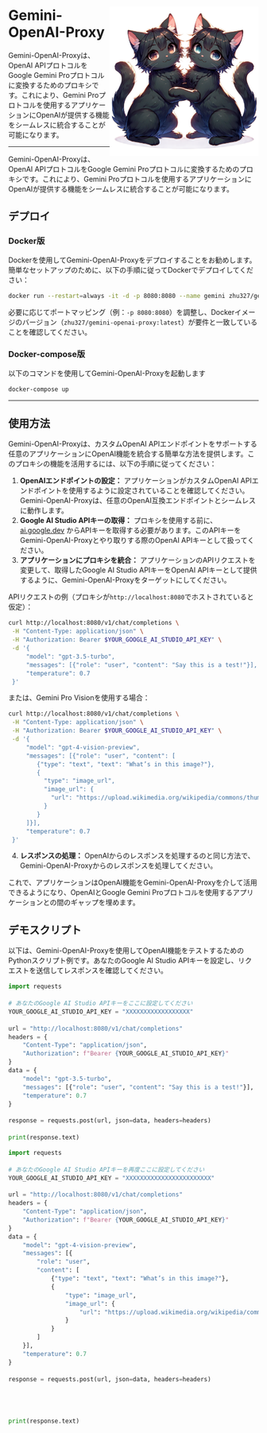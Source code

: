 <h1>
<img src="https://raw.githubusercontent.com/Sunwood-ai-labs/gemini-openai-proxy/main/docs/geminicat.png" height=300px align="right"/>
Gemini-OpenAI-Proxy
</h1>

Gemini-OpenAI-Proxyは、OpenAI APIプロトコルをGoogle Gemini Proプロトコルに変換するためのプロキシです。これにより、Gemini Proプロトコルを使用するアプリケーションにOpenAIが提供する機能をシームレスに統合することが可能になります。



---


Gemini-OpenAI-Proxyは、OpenAI APIプロトコルをGoogle Gemini Proプロトコルに変換するためのプロキシです。これにより、Gemini Proプロトコルを使用するアプリケーションにOpenAIが提供する機能をシームレスに統合することが可能になります。


## デプロイ

### Docker版

Dockerを使用してGemini-OpenAI-Proxyをデプロイすることをお勧めします。簡単なセットアップのために、以下の手順に従ってDockerでデプロイしてください：

```bash
docker run --restart=always -it -d -p 8080:8080 --name gemini zhu327/gemini-openai-proxy:latest
```

必要に応じてポートマッピング（例：`-p 8080:8080`）を調整し、Dockerイメージのバージョン（`zhu327/gemini-openai-proxy:latest`）が要件と一致していることを確認してください。

### Docker-compose版


以下のコマンドを使用してGemini-OpenAI-Proxyを起動します

```bash
docker-compose up
```

---
## 使用方法

Gemini-OpenAI-Proxyは、カスタムOpenAI APIエンドポイントをサポートする任意のアプリケーションにOpenAI機能を統合する簡単な方法を提供します。このプロキシの機能を活用するには、以下の手順に従ってください： 
1. **OpenAIエンドポイントの設定：** 
アプリケーションがカスタムOpenAI APIエンドポイントを使用するように設定されていることを確認してください。Gemini-OpenAI-Proxyは、任意のOpenAI互換エンドポイントとシームレスに動作します。 
2. **Google AI Studio APIキーの取得：** 
プロキシを使用する前に、[ai.google.dev](https://ai.google.dev/)  からAPIキーを取得する必要があります。このAPIキーをGemini-OpenAI-Proxyとやり取りする際のOpenAI APIキーとして扱ってください。 
3. **アプリケーションにプロキシを統合：** 
アプリケーションのAPIリクエストを変更して、取得したGoogle AI Studio APIキーをOpenAI APIキーとして提供するように、Gemini-OpenAI-Proxyをターゲットにしてください。

APIリクエストの例（プロキシが`http://localhost:8080`でホストされていると仮定）：

```bash
curl http://localhost:8080/v1/chat/completions \
 -H "Content-Type: application/json" \
 -H "Authorization: Bearer $YOUR_GOOGLE_AI_STUDIO_API_KEY" \
 -d '{
     "model": "gpt-3.5-turbo",
     "messages": [{"role": "user", "content": "Say this is a test!"}],
     "temperature": 0.7
 }'
```



または、Gemini Pro Visionを使用する場合：

```bash
curl http://localhost:8080/v1/chat/completions \
 -H "Content-Type: application/json" \
 -H "Authorization: Bearer $YOUR_GOOGLE_AI_STUDIO_API_KEY" \
 -d '{
     "model": "gpt-4-vision-preview",
     "messages": [{"role": "user", "content": [
        {"type": "text", "text": "What’s in this image?"},
        {
          "type": "image_url",
          "image_url": {
            "url": "https://upload.wikimedia.org/wikipedia/commons/thumb/d/dd/Gfp-wisconsin-madison-the-nature-boardwalk.jpg/2560px-Gfp-wisconsin-madison-the-nature-boardwalk.jpg"
          }
        }
     ]}],
     "temperature": 0.7
 }'
``` 
4. **レスポンスの処理：** 
OpenAIからのレスポンスを処理するのと同じ方法で、Gemini-OpenAI-Proxyからのレスポンスを処理してください。

これで、アプリケーションはOpenAI機能をGemini-OpenAI-Proxyを介して活用できるようになり、OpenAIとGoogle Gemini Proプロトコルを使用するアプリケーションとの間のギャップを埋めます。



## デモスクリプト

以下は、Gemini-OpenAI-Proxyを使用してOpenAI機能をテストするためのPythonスクリプト例です。あなたのGoogle AI Studio APIキーを設定し、リクエストを送信してレスポンスを確認してください。

```python
import requests

# あなたのGoogle AI Studio APIキーをここに設定してください
YOUR_GOOGLE_AI_STUDIO_API_KEY = "XXXXXXXXXXXXXXXXXX"

url = "http://localhost:8080/v1/chat/completions"
headers = {
    "Content-Type": "application/json",
    "Authorization": f"Bearer {YOUR_GOOGLE_AI_STUDIO_API_KEY}"
}
data = {
    "model": "gpt-3.5-turbo",
    "messages": [{"role": "user", "content": "Say this is a test!"}],
    "temperature": 0.7
}

response = requests.post(url, json=data, headers=headers)

print(response.text)
```



```python
import requests

# あなたのGoogle AI Studio APIキーを再度ここに設定してください
YOUR_GOOGLE_AI_STUDIO_API_KEY = "XXXXXXXXXXXXXXXXXXXXXXXX"

url = "http://localhost:8080/v1/chat/completions"
headers = {
    "Content-Type": "application/json",
    "Authorization": f"Bearer {YOUR_GOOGLE_AI_STUDIO_API_KEY}"
}
data = {
    "model": "gpt-4-vision-preview",
    "messages": [{
        "role": "user",
        "content": [
            {"type": "text", "text": "What’s in this image?"},
            {
                "type": "image_url",
                "image_url": {
                    "url": "https://upload.wikimedia.org/wikipedia/commons/thumb/d/dd/Gfp-wisconsin-madison-the-nature-boardwalk.jpg/2560px-Gfp-wisconsin-madison-the-nature-boardwalk.jpg"
                }
            }
        ]
    }],
    "temperature": 0.7
}

response = requests.post(url, json=data, headers=headers)




print(response.text)
```
